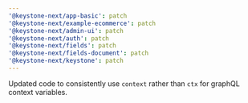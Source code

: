 ```yaml
---
'@keystone-next/app-basic': patch
'@keystone-next/example-ecommerce': patch
'@keystone-next/admin-ui': patch
'@keystone-next/auth': patch
'@keystone-next/fields': patch
'@keystone-next/fields-document': patch
'@keystone-next/keystone': patch
---
```


Updated code to consistently use `context` rather than `ctx` for graphQL context variables.
